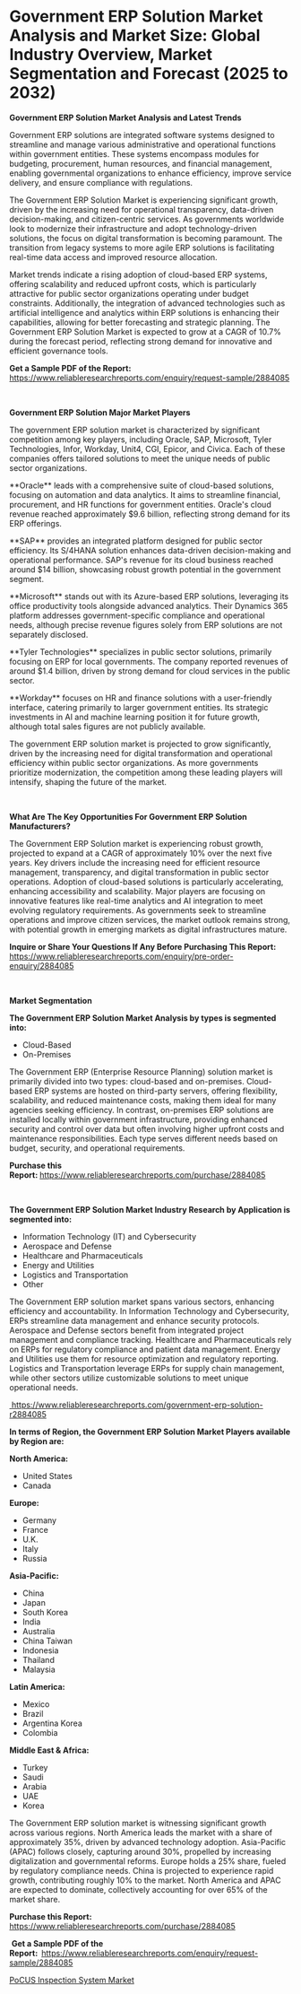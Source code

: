 <p><h1>Government ERP Solution Market Analysis and Market Size: Global Industry Overview, Market Segmentation and Forecast (2025 to 2032)</h1></p><p><strong>Government ERP Solution Market Analysis and Latest Trends</strong></p>
<p><p>Government ERP solutions are integrated software systems designed to streamline and manage various administrative and operational functions within government entities. These systems encompass modules for budgeting, procurement, human resources, and financial management, enabling governmental organizations to enhance efficiency, improve service delivery, and ensure compliance with regulations.</p><p>The Government ERP Solution Market is experiencing significant growth, driven by the increasing need for operational transparency, data-driven decision-making, and citizen-centric services. As governments worldwide look to modernize their infrastructure and adopt technology-driven solutions, the focus on digital transformation is becoming paramount. The transition from legacy systems to more agile ERP solutions is facilitating real-time data access and improved resource allocation.</p><p>Market trends indicate a rising adoption of cloud-based ERP systems, offering scalability and reduced upfront costs, which is particularly attractive for public sector organizations operating under budget constraints. Additionally, the integration of advanced technologies such as artificial intelligence and analytics within ERP solutions is enhancing their capabilities, allowing for better forecasting and strategic planning. The Government ERP Solution Market is expected to grow at a CAGR of 10.7% during the forecast period, reflecting strong demand for innovative and efficient governance tools.</p></p>
<p><strong>Get a Sample PDF of the Report:&nbsp;</strong> <a href="https://www.reliableresearchreports.com/enquiry/request-sample/2884085?utm_campaign=3090&utm_medium=2&utm_source=Github&utm_content=ia&utm_term=13032025&utm_id=government-erp-solution">https://www.reliableresearchreports.com/enquiry/request-sample/2884085</a></p>
<p>&nbsp;</p>
<p><strong>Government ERP Solution Major Market Players</strong></p>
<p><p>The government ERP solution market is characterized by significant competition among key players, including Oracle, SAP, Microsoft, Tyler Technologies, Infor, Workday, Unit4, CGI, Epicor, and Civica. Each of these companies offers tailored solutions to meet the unique needs of public sector organizations.</p><p>**Oracle** leads with a comprehensive suite of cloud-based solutions, focusing on automation and data analytics. It aims to streamline financial, procurement, and HR functions for government entities. Oracle's cloud revenue reached approximately $9.6 billion, reflecting strong demand for its ERP offerings.</p><p>**SAP** provides an integrated platform designed for public sector efficiency. Its S/4HANA solution enhances data-driven decision-making and operational performance. SAP's revenue for its cloud business reached around $14 billion, showcasing robust growth potential in the government segment.</p><p>**Microsoft** stands out with its Azure-based ERP solutions, leveraging its office productivity tools alongside advanced analytics. Their Dynamics 365 platform addresses government-specific compliance and operational needs, although precise revenue figures solely from ERP solutions are not separately disclosed.</p><p>**Tyler Technologies** specializes in public sector solutions, primarily focusing on ERP for local governments. The company reported revenues of around $1.4 billion, driven by strong demand for cloud services in the public sector.</p><p>**Workday** focuses on HR and finance solutions with a user-friendly interface, catering primarily to larger government entities. Its strategic investments in AI and machine learning position it for future growth, although total sales figures are not publicly available.</p><p>The government ERP solution market is projected to grow significantly, driven by the increasing need for digital transformation and operational efficiency within public sector organizations. As more governments prioritize modernization, the competition among these leading players will intensify, shaping the future of the market.</p></p>
<p>&nbsp;</p>
<p><strong>What Are The Key Opportunities For Government ERP Solution Manufacturers?</strong></p>
<p><p>The Government ERP Solution market is experiencing robust growth, projected to expand at a CAGR of approximately 10% over the next five years. Key drivers include the increasing need for efficient resource management, transparency, and digital transformation in public sector operations. Adoption of cloud-based solutions is particularly accelerating, enhancing accessibility and scalability. Major players are focusing on innovative features like real-time analytics and AI integration to meet evolving regulatory requirements. As governments seek to streamline operations and improve citizen services, the market outlook remains strong, with potential growth in emerging markets as digital infrastructures mature.</p></p>
<p><strong>Inquire or Share Your Questions If Any Before Purchasing This Report:</strong> <a href="https://www.reliableresearchreports.com/enquiry/pre-order-enquiry/2884085?utm_campaign=3090&utm_medium=2&utm_source=Github&utm_content=ia&utm_term=13032025&utm_id=government-erp-solution">https://www.reliableresearchreports.com/enquiry/pre-order-enquiry/2884085</a></p>
<p>&nbsp;</p>
<p><strong>Market Segmentation</strong></p>
<p><strong>The Government ERP Solution Market Analysis by types is segmented into:</strong></p>
<p><ul><li>Cloud-Based</li><li>On-Premises</li></ul></p>
<p><p>The Government ERP (Enterprise Resource Planning) solution market is primarily divided into two types: cloud-based and on-premises. Cloud-based ERP systems are hosted on third-party servers, offering flexibility, scalability, and reduced maintenance costs, making them ideal for many agencies seeking efficiency. In contrast, on-premises ERP solutions are installed locally within government infrastructure, providing enhanced security and control over data but often involving higher upfront costs and maintenance responsibilities. Each type serves different needs based on budget, security, and operational requirements.</p></p>
<p><strong>Purchase this Report:&nbsp;</strong><a href="https://www.reliableresearchreports.com/purchase/2884085?utm_campaign=3090&utm_medium=2&utm_source=Github&utm_content=ia&utm_term=13032025&utm_id=government-erp-solution">https://www.reliableresearchreports.com/purchase/2884085</a></p>
<p>&nbsp;</p>
<p><strong>The Government ERP Solution Market Industry Research by Application is segmented into:</strong></p>
<p><ul><li>Information Technology (IT) and Cybersecurity</li><li>Aerospace and Defense</li><li>Healthcare and Pharmaceuticals</li><li>Energy and Utilities</li><li>Logistics and Transportation</li><li>Other</li></ul></p>
<p><p>The Government ERP solution market spans various sectors, enhancing efficiency and accountability. In Information Technology and Cybersecurity, ERPs streamline data management and enhance security protocols. Aerospace and Defense sectors benefit from integrated project management and compliance tracking. Healthcare and Pharmaceuticals rely on ERPs for regulatory compliance and patient data management. Energy and Utilities use them for resource optimization and regulatory reporting. Logistics and Transportation leverage ERPs for supply chain management, while other sectors utilize customizable solutions to meet unique operational needs.</p></p>
<p><a href="https://www.reliableresearchreports.com/government-erp-solution-r2884085?utm_campaign=3090&utm_medium=2&utm_source=Github&utm_content=ia&utm_term=13032025&utm_id=government-erp-solution">&nbsp;https://www.reliableresearchreports.com/government-erp-solution-r2884085</a></p>
<p><strong>In terms of Region, the Government ERP Solution Market Players available by Region are:</strong></p>
<p>
    <p> <strong> North America: </strong>
        <ul>
            <li>United States</li>
            <li>Canada</li>
        </ul>
        </p> 
    <p> <strong> Europe: </strong>
        <ul>
            <li>Germany</li>
            <li>France</li>
            <li>U.K.</li>
            <li>Italy</li>
            <li>Russia</li>
        </ul>
        </p> 
    <p> <strong> Asia-Pacific: </strong>
        <ul>
            <li>China</li>
            <li>Japan</li>
            <li>South Korea</li>
            <li>India</li>
            <li>Australia</li>
            <li>China Taiwan</li>
            <li>Indonesia</li>
            <li>Thailand</li>
            <li>Malaysia</li>
        </ul>
        </p> 
    <p> <strong> Latin America: </strong>
        <ul>
            <li>Mexico</li>
            <li>Brazil</li>
            <li>Argentina Korea</li>
            <li>Colombia</li>
        </ul>
        </p> 
    <p> <strong> Middle East & Africa: </strong>
        <ul>
            <li>Turkey</li>
            <li>Saudi</li>
            <li>Arabia</li>
            <li>UAE</li>
            <li>Korea</li>
        </ul>
    </p>
    </p>
<p><p>The Government ERP solution market is witnessing significant growth across various regions. North America leads the market with a share of approximately 35%, driven by advanced technology adoption. Asia-Pacific (APAC) follows closely, capturing around 30%, propelled by increasing digitalization and governmental reforms. Europe holds a 25% share, fueled by regulatory compliance needs. China is projected to experience rapid growth, contributing roughly 10% to the market. North America and APAC are expected to dominate, collectively accounting for over 65% of the market share.</p></p>
<p><strong>Purchase this Report: </strong><a href="https://www.reliableresearchreports.com/purchase/2884085?utm_campaign=3090&utm_medium=2&utm_source=Github&utm_content=ia&utm_term=13032025&utm_id=government-erp-solution">https://www.reliableresearchreports.com/purchase/2884085</a></p>
<p>&nbsp;<strong>Get a Sample PDF of the Report:&nbsp;&nbsp;</strong><a href="https://www.reliableresearchreports.com/enquiry/request-sample/2884085?utm_campaign=3090&utm_medium=2&utm_source=Github&utm_content=ia&utm_term=13032025&utm_id=government-erp-solution">https://www.reliableresearchreports.com/enquiry/request-sample/2884085</a></p>
<p><strong></strong></p>
<p><p><a href="https://github.com/kaqiewan/Market-Research-Report-List-1/blob/main/pocus-inspection-system-market.md?utm_campaign=3090&utm_medium=2&utm_source=Github&utm_content=ia&utm_term=13032025&utm_id=government-erp-solution">PoCUS Inspection System Market</a></p></p>